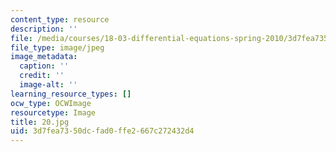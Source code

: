 ```yaml
---
content_type: resource
description: ''
file: /media/courses/18-03-differential-equations-spring-2010/3d7fea7350dcfad0ffe2667c272432d4_20.jpg
file_type: image/jpeg
image_metadata:
  caption: ''
  credit: ''
  image-alt: ''
learning_resource_types: []
ocw_type: OCWImage
resourcetype: Image
title: 20.jpg
uid: 3d7fea73-50dc-fad0-ffe2-667c272432d4
---
```

